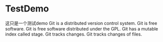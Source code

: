 # TestDemo
这只是一个测试demo
Git is a distributed version control system.
Git is free software.
Git is free software distributed under the GPL.
Git has a mutable index called stage.
Git tracks changes.
Git tracks changes of files.

